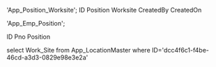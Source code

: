  'App_Position_Worksite';
ID
Position
Worksite
CreatedBy
CreatedOn

 'App_Emp_Position';

ID
Pno
Position

select Work_Site from App_LocationMaster where ID='dcc4f6c1-f4be-46cd-a3d3-0829e98e3e2a'
